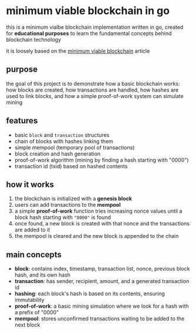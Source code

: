 # minimum viable blockchain in go

this is a minimum vialbe blockchain implementation written in go, created for **educational purposes** to learn the fundamental concepts behind blockchain technology

it is loosely based on the [minimum viable blockchain](https://www.igvita.com/2014/05/05/minimum-viable-block-chain) article

## purpose

the goal of this project is to demonstrate how a basic blockchain works: how blocks are created, how transactions are handled, how hashes are used to link blocks, and how a simple proof-of-work system can simulate mining

## features

- basic `block` and `transaction` structures
- chain of blocks with hashes linking them
- simple mempool (temporary pool of transactions)
- block creation and hash generation
- proof-of-work algorithm (mining by finding a hash starting with "0000")
- transaction id (txid) based on hashed contents

## how it works

1. the blockchain is initialized with a **genesis block**
2. users can add transactions to the **mempool**
3. a simple **proof-of-work** function tries increasing nonce values until a block hash starting with `"0000"` is found
4. once found, a new block is created with that nonce and the transactions are added to it
5. the mempool is cleared and the new block is appended to the chain

## main concepts

- **block**: contains index, timestamp, transaction list, nonce, previous block hash, and its own hash
- **transaction**: has sender, recipient, amount, and a generated transaction id
- **hashing**: each block's hash is based on its contents, ensuring immutability
- **proof-of-work**: a basic mining simulation where we look for a hash with a prefix of "0000"
- **mempool**: stores unconfirmed transactions waiting to be added to the next block
